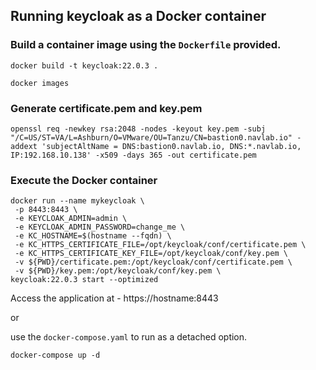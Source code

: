 ## Running keycloak as a Docker container

### Build a container image using the `Dockerfile` provided. 

```
docker build -t keycloak:22.0.3 .
```

```
docker images
```

### Generate certificate.pem and key.pem
```
openssl req -newkey rsa:2048 -nodes -keyout key.pem -subj "/C=US/ST=VA/L=Ashburn/O=VMware/OU=Tanzu/CN=bastion0.navlab.io" -addext 'subjectAltName = DNS:bastion0.navlab.io, DNS:*.navlab.io, IP:192.168.10.138' -x509 -days 365 -out certificate.pem
```

### Execute the Docker container
```
docker run --name mykeycloak \
 -p 8443:8443 \
 -e KEYCLOAK_ADMIN=admin \
 -e KEYCLOAK_ADMIN_PASSWORD=change_me \
 -e KC_HOSTNAME=$(hostname --fqdn) \
 -e KC_HTTPS_CERTIFICATE_FILE=/opt/keycloak/conf/certificate.pem \
 -e KC_HTTPS_CERTIFICATE_KEY_FILE=/opt/keycloak/conf/key.pem \
 -v ${PWD}/certificate.pem:/opt/keycloak/conf/certificate.pem \
 -v ${PWD}/key.pem:/opt/keycloak/conf/key.pem \
keycloak:22.0.3 start --optimized
```

Access the application at - https://hostname:8443 

or 

use the `docker-compose.yaml` to run as  a detached option. 

```
docker-compose up -d
```
